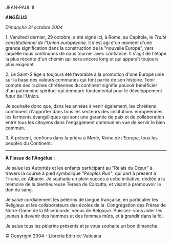 JEAN-PAUL II

***ANGÉLUS***

*Dimanche 31 octobre 2004*

1. Vendredi dernier, 29 octobre, a été signé ici, à Rome, au Capitole, le *Traité constitutionnel de l'Union européenne*. Il s'est agi d'un moment d'une grande signification dans la construction de la "nouvelle Europe", vers laquelle nous continuons de nous tourner avec confiance. Il s'agit de l'étape la plus récente d'un chemin qui sera encore long et qui apparaît toujours plus exigeant.

2. Le Saint-Siège a toujours été favorable à la promotion d'une Europe unie sur la base des valeurs communes qui font partie de son histoire. Tenir compte des racines chrétiennes du continent signifie pouvoir bénéficier d'un patrimoine spirituel qui demeure fondamental pour le développement futur de l'Union.

Je souhaite donc que, dans les années à venir également, les chrétiens continuent d'apporter dans tous les secteurs des institutions européennes les ferments évangéliques qui sont une garantie de paix et de collaboration entre tous les citoyens dans l'engagement commun en vue de servir le bien commun.

3. À présent, confions dans la prière à *Marie, Reine de l'Europe*, tous les peuples du Continent.

** * **

**À l'issue de l'Angélus :**

Je salue les Autorités et les enfants participant au "Relais du Cœur" à travers la course à pied symbolique *"Peoples Run"*, qui part à présent à Tirana, en Albanie. Je souhaite un plein succès à cette initiative, dédiée à la mémoire de la bienheureuse Teresa de Calcutta, et visant à promouvoir le don du sang.

Je salue cordialement les pèlerins de langue française, en particulier les Religieux et les collaborateurs des écoles de la  Congrégation des Frères de Notre-Dame de la Miséricorde, venus de Belgique. Puissiez-vous aider les jeunes à devenir des hommes et des femmes mûrs, et à grandir dans la foi.

Je salue tous les pèlerins présents et je vous souhaite un bon dimanche.

© Copyright 2004 - Libreria Editrice Vaticana